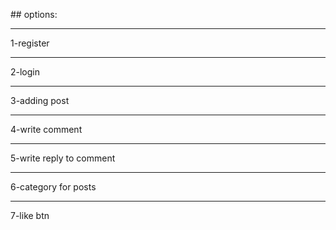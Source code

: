 ## 
<br>
## options:
<br>
<hr>
1-register
<br>
<hr>
2-login
<br>
<hr>
3-adding post
<br>
<hr>
4-write comment
<br>
<hr>
5-write reply to comment
<br>
<hr>
6-category for posts
<br>
<hr>
7-like btn

